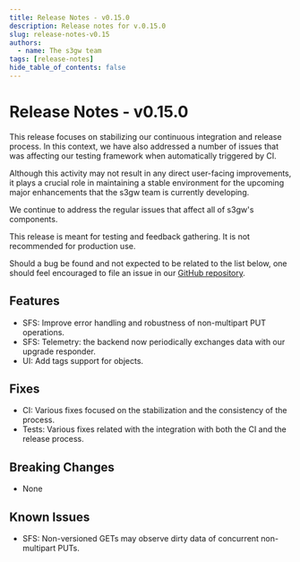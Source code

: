 ```yaml
---
title: Release Notes - v0.15.0
description: Release notes for v.0.15.0
slug: release-notes-v0.15
authors:
  - name: The s3gw team
tags: [release-notes]
hide_table_of_contents: false
---
```


# Release Notes - v0.15.0

This release focuses on stabilizing our continuous integration and release process.
In this context, we have also addressed a number of issues that was affecting our
testing framework when automatically triggered by CI.

<!--truncate-->

Although this activity may not result in any direct user-facing improvements,
it plays a crucial role in maintaining a stable environment for the upcoming major
enhancements that the s3gw team is currently developing.

We continue to address the regular issues that affect all of s3gw's components.

This release is meant for testing and feedback gathering. It is not recommended
for production use.

Should a bug be found and not expected to be related to the list below, one
should feel encouraged to file an issue in our
[GitHub repository](https://github.com/aquarist-labs/s3gw/issues/new/choose).

## Features

- SFS: Improve error handling and robustness of non-multipart PUT operations.
- SFS: Telemetry: the backend now periodically exchanges data with our upgrade responder.
- UI: Add tags support for objects.

## Fixes

- CI: Various fixes focused on the stabilization and the consistency of the process.
- Tests: Various fixes related with the integration with both the CI and the
  release process.

## Breaking Changes

- None

## Known Issues

- SFS: Non-versioned GETs may observe dirty data of concurrent non-multipart PUTs.
